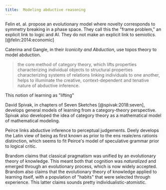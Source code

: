 ```yaml
---
title:  Modeling abductive reasoning
---
```


Felin et. al. propose an evolutionary model where novelty corresponds to symmetry breaking in a phase space.  They call this the "frame problem," an explicit link to logic and AI. They do not make an explicit link to semiotics. [@felin:2014:economic]

Caterina and Gangle, in their *Iconicity and Abduction*, use topos theory to model abduction. 

> the core method of category theory, which lifts properties characterizing individual objects to structural properties characterizing systems of relations linking individuals to one another, helps to illuminate the creative, context-dependent and tenative nature of abductive inference.

This notion of learning as "lifting" 

David Spivak, in chapters of Seven Sketches [@spivak:2018:seven], develops general models of learning from a category-theory perspective.  Spivak also developed the idea of category theory as a mathematical model of mathematical modeling.

Peirce links abductive inference to perceptual judgements.  Deely develops the Latin view of being as first known as prior to the ens reale/ens rationis distinction, which seems to fit Peirce's model of speculative grammar prior to logical critic.  

Brandom claims that classical pragmatism was unified by an evolutionary theory of knowledge.  This meant both that cognition was *naturalized* and emerged through an evolutionary process, which is now widely accepted.  Brandom also claims that the evolutionary theory of knowledge applied to learning itself, with a population of "habits" that were selected through experience.  This latter claims sounds pretty individualistic-atomistic.
